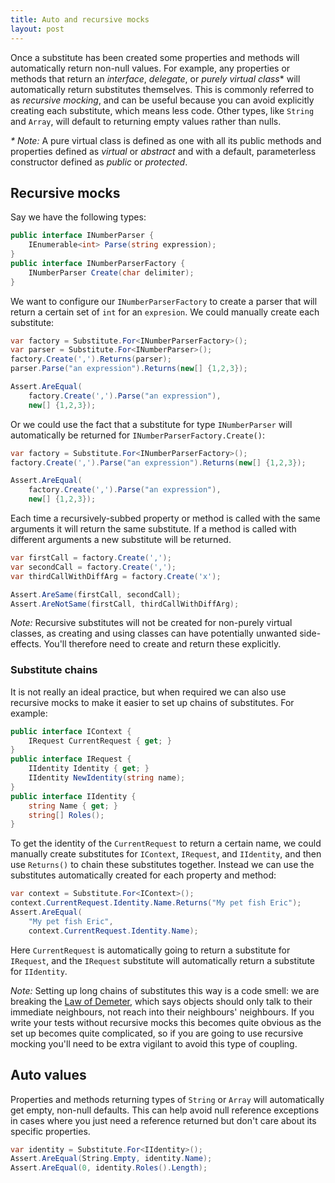 ```yaml
---
title: Auto and recursive mocks
layout: post
---
```


Once a substitute has been created some properties and methods will automatically return non-null values. For example, any properties or methods that return an _interface_, _delegate_, or _purely virtual class_* will automatically return substitutes themselves. This is commonly referred to as _recursive mocking_, and can be useful because you can avoid explicitly creating each substitute, which means less code. Other types, like `String` and `Array`, will default to returning empty values rather than nulls.

_* Note:_ A pure virtual class is defined as one with all its public methods and properties defined as _virtual_ or _abstract_ and with a default, parameterless constructor defined as _public_ or _protected_.

## Recursive mocks

Say we have the following types:

```csharp
public interface INumberParser {
    IEnumerable<int> Parse(string expression);
}
public interface INumberParserFactory {
    INumberParser Create(char delimiter);
}
```

We want to configure our `INumberParserFactory` to create a parser that will return a certain set of `int` for an `expresion`. We could manually create each substitute:

```csharp
var factory = Substitute.For<INumberParserFactory>();
var parser = Substitute.For<INumberParser>();
factory.Create(',').Returns(parser);
parser.Parse("an expression").Returns(new[] {1,2,3});

Assert.AreEqual(
    factory.Create(',').Parse("an expression"),
    new[] {1,2,3});
```

Or we could use the fact that a substitute for type `INumberParser` will automatically be returned for `INumberParserFactory.Create()`:

```csharp
var factory = Substitute.For<INumberParserFactory>();
factory.Create(',').Parse("an expression").Returns(new[] {1,2,3});

Assert.AreEqual(
    factory.Create(',').Parse("an expression"),
    new[] {1,2,3});
```

Each time a recursively-subbed property or method is called with the same arguments it will return the same substitute. If a method is called with different arguments a new substitute will be returned.

<!--
```requiredcode
INumberParserFactory factory;
[SetUp] public void SetUp() { factory = Substitute.For<INumberParserFactory>(); }
```
-->

```csharp
var firstCall = factory.Create(',');
var secondCall = factory.Create(',');
var thirdCallWithDiffArg = factory.Create('x');

Assert.AreSame(firstCall, secondCall);
Assert.AreNotSame(firstCall, thirdCallWithDiffArg);
```

_Note:_ Recursive substitutes will not be created for  non-purely virtual classes, as creating and using classes can have potentially unwanted side-effects. You'll therefore need to create and return these explicitly.

### Substitute chains

It is not really an ideal practice, but when required we can also use recursive mocks to make it easier to set up chains of substitutes. For example:

```csharp
public interface IContext {
    IRequest CurrentRequest { get; }
}
public interface IRequest {
    IIdentity Identity { get; }
    IIdentity NewIdentity(string name);
}
public interface IIdentity { 
    string Name { get; } 
    string[] Roles();
}
```

To get the identity of the `CurrentRequest` to return a certain name, we could manually create substitutes for `IContext`, `IRequest`, and `IIdentity`, and then use `Returns()` to chain these substitutes together. Instead we can use the substitutes automatically created for each property and method:

```csharp
var context = Substitute.For<IContext>();
context.CurrentRequest.Identity.Name.Returns("My pet fish Eric");
Assert.AreEqual(
    "My pet fish Eric", 
    context.CurrentRequest.Identity.Name);
``` 
    
Here `CurrentRequest` is automatically going to return a substitute for `IRequest`, and the `IRequest` substitute will automatically return a substitute for `IIdentity`.

_Note:_ Setting up long chains of substitutes this way is a code smell: we are breaking the [Law of Demeter](https://en.wikipedia.org/wiki/Law_of_Demeter), which says objects should only talk to their immediate neighbours, not reach into their neighbours' neighbours. If you write your tests without recursive mocks this becomes quite obvious as the set up becomes quite complicated, so if you are going to use recursive mocking you'll need to be extra vigilant to avoid this type of coupling.

## Auto values
Properties and methods returning types of `String` or `Array` will automatically get empty, non-null defaults. This can help avoid null reference exceptions in cases where you just need a reference returned but don't care about its specific properties.

```csharp
var identity = Substitute.For<IIdentity>();
Assert.AreEqual(String.Empty, identity.Name);
Assert.AreEqual(0, identity.Roles().Length);
```